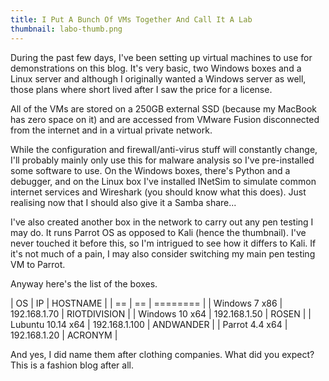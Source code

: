 ```yaml
---
title: I Put A Bunch Of VMs Together And Call It A Lab
thumbnail: labo-thumb.png
---
```


During the past few days, I've been setting up virtual machines to use for demonstrations on this blog. It's very basic, two Windows boxes and a Linux server and although I originally wanted a Windows server as well, those plans where short lived after I saw the price for a license.

All of the VMs are stored on a 250GB external SSD (because my MacBook has zero space on it) and are accessed from VMware Fusion disconnected from the internet and in a virtual private network.

While the configuration and firewall/anti-virus stuff will constantly change, I'll probably mainly only use this for malware analysis so I've pre-installed some software to use. On the Windows boxes, there's Python and a debugger, and on the Linux box I've installed INetSim to simulate common internet services and Wireshark (you should know what this does). Just realising now that I should also give it a Samba share...

I've also created another box in the network to carry out any pen testing I may do. It runs Parrot OS as opposed to Kali (hence the thumbnail). I've never touched it before this, so I'm intrigued to see how it differs to Kali. If it's not much of a pain, I may also consider switching my main pen testing VM to Parrot.

Anyway here's the list of the boxes.

| OS | IP | HOSTNAME |
| == | == | ======== |
| Windows 7 x86 | 192.168.1.70 | RIOTDIVISION |
| Windows 10 x64 | 192.168.1.50 | ROSEN |
| Lubuntu 10.14 x64 | 192.168.1.100 | ANDWANDER |
| Parrot 4.4 x64 | 192.168.1.20 | ACRONYM |

And yes, I did name them after clothing companies. What did you expect? This is a fashion blog after all.
